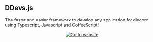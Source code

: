 ## DDevs.js

The faster and easier framework to develop any application for discord using Typescript, Javascript and CoffeeScript!

<div align="center">
    <a href="https://ddevsjs.vercel.app">
        <img alt="Go to website" src="https://img.shields.io/badge/Website-0a0b0e" />
    </a>
</div>
